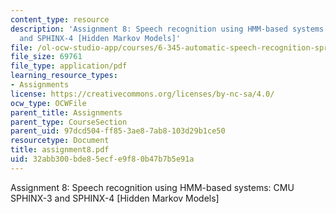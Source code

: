 ```yaml
---
content_type: resource
description: 'Assignment 8: Speech recognition using HMM-based systems: CMU SPHINX-3
  and SPHINX-4 [Hidden Markov Models]'
file: /ol-ocw-studio-app/courses/6-345-automatic-speech-recognition-spring-2003/32abb300bde85ecfe9f80b47b7b5e91a_assignment8.pdf
file_size: 69761
file_type: application/pdf
learning_resource_types:
- Assignments
license: https://creativecommons.org/licenses/by-nc-sa/4.0/
ocw_type: OCWFile
parent_title: Assignments
parent_type: CourseSection
parent_uid: 97dcd504-ff85-3ae8-7ab8-103d29b1ce50
resourcetype: Document
title: assignment8.pdf
uid: 32abb300-bde8-5ecf-e9f8-0b47b7b5e91a
---
```

Assignment 8: Speech recognition using HMM-based systems: CMU SPHINX-3 and SPHINX-4 [Hidden Markov Models]